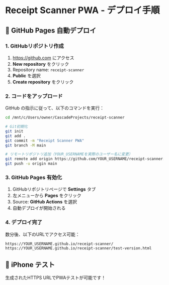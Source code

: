 # Receipt Scanner PWA - デプロイ手順

## 🚀 GitHub Pages 自動デプロイ

### 1. GitHubリポジトリ作成

1. https://github.com にアクセス
2. **New repository** をクリック
3. Repository name: `receipt-scanner`
4. **Public** を選択
5. **Create repository** をクリック

### 2. コードをアップロード

GitHub の指示に従って、以下のコマンドを実行：

```bash
cd /mnt/c/Users/owner/CascadeProjects/receipt-scanner

# Git初期化
git init
git add .
git commit -m "Receipt Scanner PWA"
git branch -M main

# リモートリポジトリ追加（YOUR_USERNAMEを実際のユーザー名に変更）
git remote add origin https://github.com/YOUR_USERNAME/receipt-scanner.git
git push -u origin main
```

### 3. GitHub Pages 有効化

1. GitHubリポジトリページで **Settings** タブ
2. 左メニューから **Pages** をクリック
3. Source: **GitHub Actions** を選択
4. 自動デプロイが開始される

### 4. デプロイ完了

数分後、以下のURLでアクセス可能：
```
https://YOUR_USERNAME.github.io/receipt-scanner/
https://YOUR_USERNAME.github.io/receipt-scanner/test-version.html
```

## 📱 iPhone テスト

生成されたHTTPS URLでPWAテストが可能です！